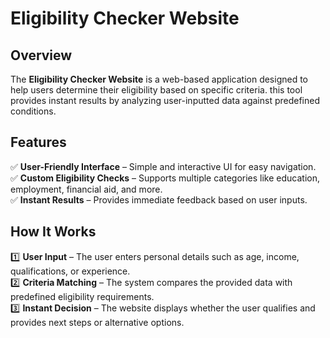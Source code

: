 # Eligibility Checker Website  

## Overview  
The **Eligibility Checker Website** is a web-based application designed to help users determine their eligibility based on specific criteria.  this tool provides instant results by analyzing user-inputted data against predefined conditions.  

## Features  
✅ **User-Friendly Interface** – Simple and interactive UI for easy navigation.  
✅ **Custom Eligibility Checks** – Supports multiple categories like education, employment, financial aid, and more.  
✅ **Instant Results** – Provides immediate feedback based on user inputs.  

## How It Works  
1️⃣ **User Input** – The user enters personal details such as age, income, qualifications, or experience.  
2️⃣ **Criteria Matching** – The system compares the provided data with predefined eligibility requirements.  
3️⃣ **Instant Decision** – The website displays whether the user qualifies and provides next steps or alternative options.  
